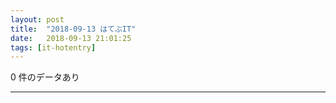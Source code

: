 ```yaml
---
layout: post
title:  "2018-09-13 はてぶIT"
date:   2018-09-13 21:01:25
tags: [it-hotentry]
---
```

0 件のデータあり

<hr>
